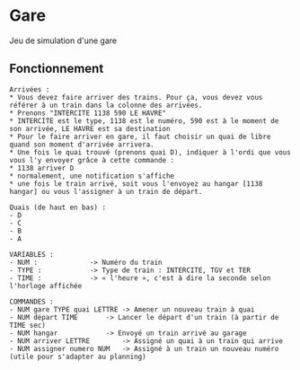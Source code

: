 # Gare
Jeu de simulation d'une gare

## Fonctionnement

	Arrivées :
	* Vous devez faire arriver des trains. Pour ça, vous devez vous référer à un train dans la colonne des arrivées.
	* Prenons "INTERCITE 1138 590 LE HAVRE"
	* INTERCITE est le type, 1138 est le numéro, 590 est à le moment de son arrivée, LE HAVRE est sa destination
	* Pour le faire arriver en gare, il faut choisir un quai de libre quand son moment d'arrivée arrivera.
	* Une fois le quai trouvé (prenons quai D), indiquer à l'ordi que vous vous l'y envoyer grâce à cette commande :
	* 1138 arriver D
	* normalement, une notification s'affiche
	* une fois le train arrivé, soit vous l'envoyez au hangar [1138 hangar] ou vous l'assigner à un train de départ.
	
	Quais (de haut en bas) :
	- D
	- C
	- B
	- A
	
	VARIABLES :
	- NUM :				-> Numéro du train
	- TYPE :			-> Type de train : INTERCITE, TGV et TER
	- TIME : 			-> « l'heure », c'est à dire la seconde selon l'horloge affichée
	
	COMMANDES :
	- NUM gare TYPE quai LETTRE	-> Amener un nouveau train à quai
	- NUM départ TIME		-> Lancer le départ d'un train (à partir de TIME sec)
	- NUM hangar			-> Envoyé un train arrivé au garage
	- NUM arriver LETTRE		-> Assigné un quai à un train qui arrive
	- NUM assigner numero NUM	-> Assigné à un train un nouveau numéro (utile pour s'adapter au planning)